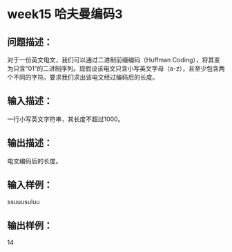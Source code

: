 # week15 哈夫曼编码3

## 问题描述：
对于一份英文电文，我们可以通过二进制前缀编码（Huffman Coding），将其变为只含“01”的二进制序列。现假设该电文只含小写英文字母（a-z），且至少包含两个不同的字符。要求我们求出该电文经过编码后的长度。
## 输入描述：
一行小写英文字符串，其长度不超过1000。
## 输出描述：
电文编码后的长度。
## 输入样例：
ssuuusuluu
## 输出样例：
14
		